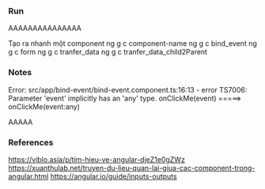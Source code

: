 ### Run
AAAAAAAAAAAAAAA


Tạo ra nhanh một component
ng g c component-name
ng g c bind_event
ng g c form
ng g c tranfer_data
ng g c tranfer_data_child2Parent

### Notes
Error: src/app/bind-event/bind-event.component.ts:16:13 - error TS7006: Parameter 'event' implicitly has an 'any' type.
onClickMe(event)
=====> onClickMe(event:any)

AAAAA

### References
https://viblo.asia/p/tim-hieu-ve-angular-djeZ1e0gZWz
https://xuanthulab.net/truyen-du-lieu-quan-lai-giua-cac-component-trong-angular.html
https://angular.io/guide/inputs-outputs








